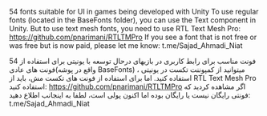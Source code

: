 54 fonts suitable for UI in games being developed with Unity
To use regular fonts (located in the BaseFonts folder), you can use the Text component in Unity.
But to use text mesh fonts, you need to use RTL Text Mesh Pro:
https://github.com/pnarimani/RTLTMPro
If you see a font that is not free or was free but is now paid, please let me know:
t.me/Sajad_Ahmadi_Niat


54 فونت مناسب برای رابط کاربری در بازیهای درحال توسعه با یونیتی
برای استفاده از فونت های عادی(واقع در پوشه BaseFonts) ، میتوانید از کمپوننت تکست در یونیتی استفاده کنید.
اما برای استفاده از فونت های تکست مش، باید از RTL Text Mesh Pro استفاده کنید:
https://github.com/pnarimani/RTLTMPro
اگر مشاهده کردید که فونتی رایگان نیست یا رایگان بوده اما اکنون پولی است، لطفا به اینجانب اطلاع دهید:
t.me/Sajad_Ahmadi_Niat
